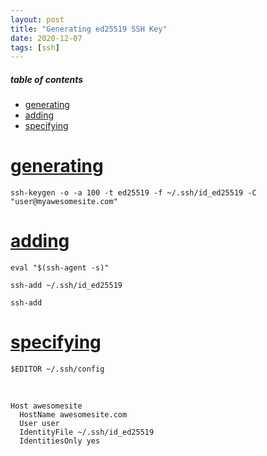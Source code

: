 ```yaml
---
layout: post
title: "Generating ed25519 SSH Key"
date: 2020-12-07
tags: [ssh]
---
```


##### table of contents
- [generating](#generating)
- [adding](#adding)
- [specifying](#specifying)

# [generating](#generating)

```
ssh-keygen -o -a 100 -t ed25519 -f ~/.ssh/id_ed25519 -C "user@myawesomesite.com"
```

# [adding](#adding)

```
eval "$(ssh-agent -s)"

ssh-add ~/.ssh/id_ed25519

ssh-add
```

# [specifying](#specifying)

```
$EDITOR ~/.ssh/config
```

<br />

```
Host awesomesite
  HostName awesomesite.com
  User user
  IdentityFile ~/.ssh/id_ed25519
  IdentitiesOnly yes
```
